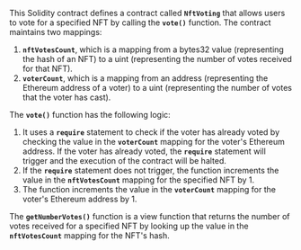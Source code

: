 This Solidity contract defines a contract called **`NftVoting`** that allows users to vote for a specified NFT by calling the **`vote()`** function. The contract maintains two mappings:

1. **`nftVotesCount`**, which is a mapping from a bytes32 value (representing the hash of an NFT) to a uint (representing the number of votes received for that NFT).
2. **`voterCount`**, which is a mapping from an address (representing the Ethereum address of a voter) to a uint (representing the number of votes that the voter has cast).

The **`vote()`** function has the following logic:

1. It uses a **`require`** statement to check if the voter has already voted by checking the value in the **`voterCount`** mapping for the voter's Ethereum address. If the voter has already voted, the **`require`** statement will trigger and the execution of the contract will be halted.
2. If the **`require`** statement does not trigger, the function increments the value in the **`nftVotesCount`** mapping for the specified NFT by 1.
3. The function increments the value in the **`voterCount`** mapping for the voter's Ethereum address by 1.

The **`getNumberVotes()`** function is a view function that returns the number of votes received for a specified NFT by looking up the value in the **`nftVotesCount`** mapping for the NFT's hash.
